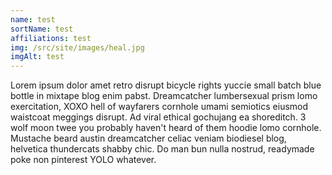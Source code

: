 ```yaml
---
name: test
sortName: test
affiliations: test
img: /src/site/images/heal.jpg
imgAlt: test
---
```

Lorem ipsum dolor amet retro disrupt bicycle rights yuccie small batch blue bottle in mixtape blog enim pabst. Dreamcatcher lumbersexual prism lomo exercitation, XOXO hell of wayfarers cornhole umami semiotics eiusmod waistcoat meggings disrupt. Ad viral ethical gochujang ea shoreditch. 3 wolf moon twee you probably haven't heard of them hoodie lomo cornhole. Mustache beard austin dreamcatcher celiac veniam biodiesel blog, helvetica thundercats shabby chic. Do man bun nulla nostrud, readymade poke non pinterest YOLO whatever.
